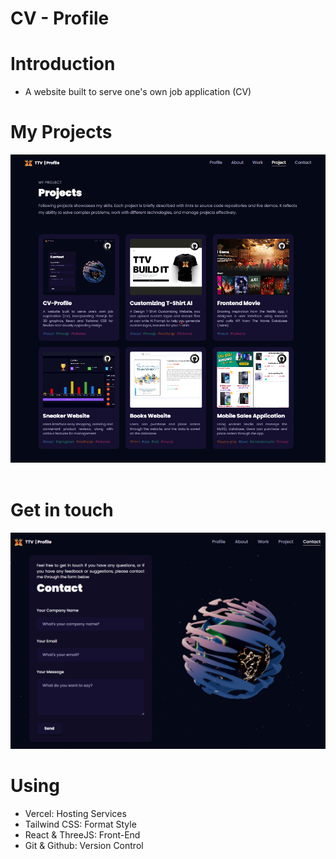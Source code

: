 # CV - Profile

# Introduction

- A website built to serve one's own job application (CV)

# My Projects

<div align=center>
    <a href="https://ttv-tranthuyvy-cv.vercel.app/#project"><img src="./src/assets/banner/cv-project.png" /></a>
</div>

<br/>

# Get in touch

<div align=center>
    <a href="https://ttv-tranthuyvy-cv.vercel.app/#contact"><img src="./src/assets/banner/cv-contact.png" /></a>
</div>

# Using

- Vercel: Hosting Services
- Tailwind CSS: Format Style
- React & ThreeJS: Front-End
- Git & Github: Version Control

[website]: https://ttv-tranthuyvy-cv.vercel.app/
